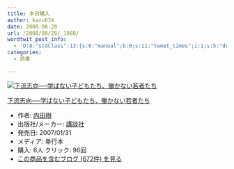 ```yaml
---
title: 本日購入
author: kazu634
date: 2008-08-28
url: /2008/08/28/_1088/
wordtwit_post_info:
  - 'O:8:"stdClass":13:{s:6:"manual";b:0;s:11:"tweet_times";i:1;s:5:"delay";i:0;s:7:"enabled";i:1;s:10:"separation";s:2:"60";s:7:"version";s:3:"3.7";s:14:"tweet_template";b:0;s:6:"status";i:2;s:6:"result";a:0:{}s:13:"tweet_counter";i:2;s:13:"tweet_log_ids";a:1:{i:0;i:4241;}s:9:"hash_tags";a:0:{}s:8:"accounts";a:1:{i:0;s:7:"kazu634";}}'
categories:
  - 読書

---
```

<div class="section">
<div class="hatena-asin-detail">
<a href="http://www.amazon.co.jp/dp/4062138271/?tag=hatena_st1-22&ascsubtag=d-7ibv" onclick="__gaTracker('send', 'event', 'outbound-article', 'http://www.amazon.co.jp/dp/4062138271/?tag=hatena_st1-22&ascsubtag=d-7ibv', '');"><img src="https://images-na.ssl-images-amazon.com/images/I/41tUoLhQjML._SL160_.jpg" class="hatena-asin-detail-image" alt="下流志向──学ばない子どもたち、働かない若者たち" title="下流志向──学ばない子どもたち、働かない若者たち" /></a></p> 
    
<div class="hatena-asin-detail-info">
<p class="hatena-asin-detail-title">
<a href="http://www.amazon.co.jp/dp/4062138271/?tag=hatena_st1-22&ascsubtag=d-7ibv" onclick="__gaTracker('send', 'event', 'outbound-article', 'http://www.amazon.co.jp/dp/4062138271/?tag=hatena_st1-22&ascsubtag=d-7ibv', '下流志向──学ばない子どもたち、働かない若者たち');">下流志向──学ばない子どもたち、働かない若者たち</a>
</p>
      
<ul>
<li>
<span class="hatena-asin-detail-label">作者:</span> <a href="http://d.hatena.ne.jp/keyword/%C6%E2%C5%C4%BC%F9" onclick="__gaTracker('send', 'event', 'outbound-article', 'http://d.hatena.ne.jp/keyword/%C6%E2%C5%C4%BC%F9', '内田樹');" class="keyword">内田樹</a>
</li>
<li>
<span class="hatena-asin-detail-label">出版社/メーカー:</span> <a href="http://d.hatena.ne.jp/keyword/%B9%D6%C3%CC%BC%D2" onclick="__gaTracker('send', 'event', 'outbound-article', 'http://d.hatena.ne.jp/keyword/%B9%D6%C3%CC%BC%D2', '講談社');" class="keyword">講談社</a>
</li>
<li>
<span class="hatena-asin-detail-label">発売日:</span> 2007/01/31
</li>
<li>
<span class="hatena-asin-detail-label">メディア:</span> 単行本
</li>
<li>
<span class="hatena-asin-detail-label">購入</span>: 6人 <span class="hatena-asin-detail-label">クリック</span>: 96回
</li>
<li>
<a href="http://d.hatena.ne.jp/asin/4062138271" onclick="__gaTracker('send', 'event', 'outbound-article', 'http://d.hatena.ne.jp/asin/4062138271', 'この商品を含むブログ (672件) を見る');" target="_blank">この商品を含むブログ (672件) を見る</a>
</li>
</ul>
</div>
    
<div class="hatena-asin-detail-foot">
</div>
</div>
</div>
